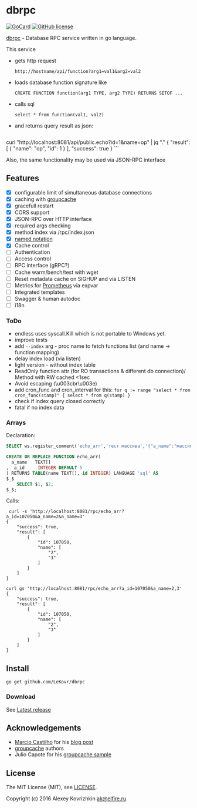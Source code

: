 
dbrpc
=====

[![GoCard][1]][2]
[![GitHub license][3]][4]

[1]: https://goreportcard.com/badge/LeKovr/dbrpc
[2]: https://goreportcard.com/report/github.com/LeKovr/dbrpc
[3]: https://img.shields.io/badge/license-MIT-blue.svg
[4]: LICENSE

[dbrpc](https://github.com/LeKovr/dbrpc) - Database RPC service written in go language.

This service

* gets http request
    ```
    http://hostname/api/function?arg1=val1&arg2=val2
    ```
* loads database function signature like
    ```
    CREATE FUNCTION function(arg1 TYPE, arg2 TYPE) RETURNS SETOF ...
    ```
* calls sql
    ```
    select * from function(val1, val2)
    ```
* and returns query result as json:
    ```
curl "http://localhost:8081/api/public.echo?id=1&name=op" | jq "."
{
  "result": [
    {
      "name": "op",
      "id": 1
    }
  ],
  "success": true
}
    ```

Also, the same functionality may be used via JSON-RPC interface

Features
--------

* [x] configurable limit of simultaneous database connections
* [x] caching with [groupcache](github.com/golang/groupcache)
* [x] gracefull restart
* [x] CORS support
* [x] JSON-RPC over HTTP interface
* [x] required args checking
* [x] method index via /rpc/index.json
* [x] [named notation](https://www.postgresql.org/docs/devel/static/sql-syntax-calling-funcs.html)
* [x] Cache control
* [ ] Authentication
* [ ] Access control
* [ ] RPC interface (gRPC?)
* [ ] Cache warm/bench/test with wget
* [ ] Reset metadata cache on SIGHUP and via LISTEN
* [ ] Metrics for [Prometheus](https://prometheus.io/) via expvar
* [ ] Integrated templates
* [ ] Swagger & human autodoc
* [ ] i18n

### ToDo

* endless uses syscall.Kill which is not portable to Windows yet.
* improve tests
* add `--index` arg - proc name to fetch functions list (and name -> function mapping)
* delay index load (via listen)
* light version - without index table
* ReadOnly function attr (for RO transactions & different db connection)/ Method with RW cached <1sec
* Avoid escaping (\u003cbr\u003e)
* add cron_func and cron_interval for this: `for q := range "select * from cron_func(stamp)" { select * from q(stamp) }`
* check if index query closed correctly
* fatal if no index data

### Arrays

Declaration:
```sql
SELECT ws.register_comment('echo_arr','тест массива','{"a_name":"массив","a_id":"число"}','{"name":"массив","id":"число"}','');

CREATE OR REPLACE FUNCTION echo_arr(
  a_name   TEXT[]
,  a_id     INTEGER DEFAULT 5
) RETURNS TABLE(name TEXT[], id INTEGER) LANGUAGE 'sql' AS
$_$
    SELECT $1, $2;
$_$;
```

Calls:
```
 curl -s 'http://localhost:8081/rpc/echo_arr?a_id=107050&a_name=2&a_name=3'
{
    "success": true,
    "result": [
        {
            "id": 107050,
            "name": [
                "2",
                "3"
            ]
        }
    ]
}

curl gs 'http://localhost:8081/rpc/echo_arr?a_id=107050&a_name=2,3'
{
    "success": true,
    "result": [
        {
            "id": 107050,
            "name": [
                "2",
                "3"
            ]
        }
    ]
}
```

Install
-------

```
go get github.com/LeKovr/dbrpc
```

### Download

See [Latest release](https://github.com/LeKovr/dbrpc/releases/latest)

Acknowledgements
----------------
* [Marcio Castilho](http://marcio.io) for his [blog post](http://marcio.io/2015/07/handling-1-million-requests-per-minute-with-golang/)
* [groupcache](https://github.com/golang/groupcache) authors
* Julio Capote for his [groupcache sample](https://github.com/capotej/groupcache-db-experiment)

License
-------

The MIT License (MIT), see [LICENSE](LICENSE).

Copyright (c) 2016 Alexey Kovrizhkin ak@elfire.ru
